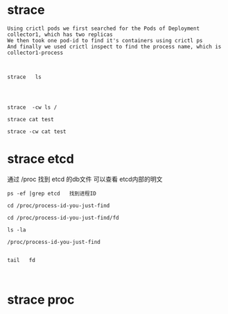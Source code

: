 #  strace

```
Using crictl pods we first searched for the Pods of Deployment collector1, which has two replicas
We then took one pod-id to find it's containers using crictl ps
And finally we used crictl inspect to find the process name, which is collector1-process

```





```


strace   ls 




strace  -cw ls /
```



```
strace cat test

strace -cw cat test

```

#   strace  etcd

通过 /proc 找到 etcd 的db文件 可以查看 etcd内部的明文


```
ps -ef |grep etcd   找到进程ID

cd /proc/process-id-you-just-find

cd /proc/process-id-you-just-find/fd

ls -la

/proc/process-id-you-just-find   


tail   fd 



```



#  strace  proc
